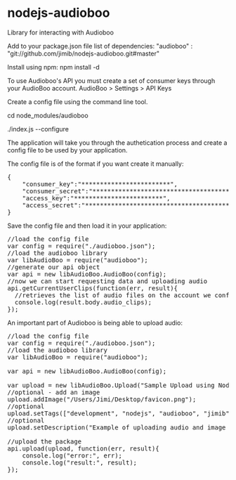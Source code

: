 nodejs-audioboo
================

Library for interacting with Audioboo

Add to your package.json file list of dependencies:
"audioboo" : "git://github.com/jimib/nodejs-audioboo.git#master"

Install using npm:
npm install -d

To use Audioboo's API you must create a set of consumer keys through your AudioBoo account.
AudioBoo > Settings > API Keys

Create a config file using the command line tool.

cd node_modules/audioboo

./index.js --configure

The application will take you through the authetication process and create a config file to be used by your application.

The config file is of the format if you want create it manually:
<pre>
{
	"consumer_key":"************************",
	"consumer_secret":"****************************************************************",
	"access_key":"************************",
	"access_secret":"****************************************************************"
}
</pre>

Save the config file and then load it in your application:

<pre>
//load the config file
var config = require("./audioboo.json");
//load the audioboo library
var libAudioBoo = require("audioboo");
//generate our api object
var api = new libAudioBoo.AudioBoo(config);
//now we can start requesting data and uploading audio
api.getCurrentUserClips(function(err, result){
  //retrieves the list of audio files on the account we configure the application to use
  console.log(result.body.audio_clips);
});
</pre>

An important part of Audioboo is being able to upload audio:

<pre>
//load the config file
var config = require("./audioboo.json");
//load the audioboo library
var libAudioBoo = require("audioboo");

var api = new libAudioBoo.AudioBoo(config);

var upload = new libAudioBoo.Upload("Sample Upload using NodeJs Audioboo Library", "/Users/Jimi/Desktop/001.mp3");
//optional - add an image
upload.addImage("/Users/Jimi/Desktop/favicon.png");
//optional
upload.setTags(["development", "nodejs", "audioboo", "jimib"]);
//optional
upload.setDescription("Example of uploading audio and image using nodejs-audioboo.\n View the github repo @ https://github.com/jimib/nodejs-audioboo");

//upload the package
api.upload(upload, function(err, result){
	console.log("error:", err);
	console.log("result:", result);
});
</pre>
